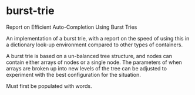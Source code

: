 # burst-trie
Report on Efficient Auto-Completion Using Burst Tries

An implementation of a burst trie, with a report on the speed of using this in a dictionary look-up environment compared to other types of containers.

A burst trie is based on a un-balanced tree structure, and nodes can contain either arrays of nodes or a single node. The parameters of when arrays are broken up into new levels of the tree can be adjusted to experiment with the best configuration for the situation. 

Must first be populated with words.
